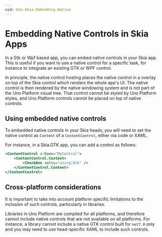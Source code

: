 ```yaml
---
uid: Uno.Skia.Embedding.Native
---
```


# Embedding Native Controls in Skia Apps

In a Gtk or Wpf based app, you can embed native controls in your Skia app. This is useful if you want to use a native control for a specific task, for instance to integrate an existing GTK or WPF control.

In principle, the native control hosting places the native control in a overlay on top of the Skia control which renders the whole app's UI. The native control is then rendered by the native windowing system and is not part of the Uno Platform visual tree. That control cannot be styled by Uno Platform styles, and Uno Platform controls cannot be placed on top of native controls.

## Using embedded native controls

To embedded native controls in your Skia heads, you will need to set the native control as `Content` of a `ContentControl`, either via code or XAML.

For instance, in a Skia.GTK app, you can add a control as follows:

```xml
<ContentControl x:Name="MyControl">
    <ContentControl.Content>
        <CheckBox xmlns="using:Gtk" />
    </ContentControl.Content>
</ContentControl>
```

## Cross-platform considerations

It is important to take into account platform specific limitations to the inclusion of such controls, particularly in libraries.

Libraries in Uno Platform are compiled for all platforms, and therefore cannot include native controls that are not available on all platforms. For instance, a library cannot include a native GTK control built for `net7.0` only and you may need to use head-specific XAML to include such controls.
